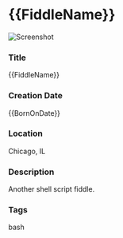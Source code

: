{{FiddleName}}
======

![Screenshot](screenshot.png)


### Title

{{FiddleName}}


### Creation Date

{{BornOnDate}}


### Location

Chicago, IL


### Description

Another shell script fiddle.


### Tags

bash
